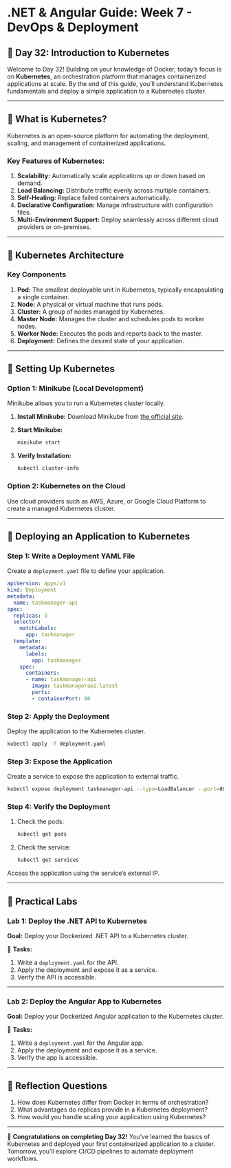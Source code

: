 # **.NET & Angular Guide: Week 7 - DevOps & Deployment**

## **🧩 Day 32: Introduction to Kubernetes**

Welcome to Day 32! Building on your knowledge of Docker, today’s focus is on **Kubernetes**, an orchestration platform that manages containerized applications at scale. By the end of this guide, you’ll understand Kubernetes fundamentals and deploy a simple application to a Kubernetes cluster.

---

## **🧩 What is Kubernetes?**

Kubernetes is an open-source platform for automating the deployment, scaling, and management of containerized applications.

### **Key Features of Kubernetes:**
1. **Scalability:** Automatically scale applications up or down based on demand.
2. **Load Balancing:** Distribute traffic evenly across multiple containers.
3. **Self-Healing:** Replace failed containers automatically.
4. **Declarative Configuration:** Manage infrastructure with configuration files.
5. **Multi-Environment Support:** Deploy seamlessly across different cloud providers or on-premises.

---

## **🧩 Kubernetes Architecture**

### **Key Components**
1. **Pod:** The smallest deployable unit in Kubernetes, typically encapsulating a single container.
2. **Node:** A physical or virtual machine that runs pods.
3. **Cluster:** A group of nodes managed by Kubernetes.
4. **Master Node:** Manages the cluster and schedules pods to worker nodes.
5. **Worker Node:** Executes the pods and reports back to the master.
6. **Deployment:** Defines the desired state of your application.

---

## **🧩 Setting Up Kubernetes**

### **Option 1: Minikube (Local Development)**
Minikube allows you to run a Kubernetes cluster locally.

1. **Install Minikube:**
   Download Minikube from [the official site](https://minikube.sigs.k8s.io/docs/).

2. **Start Minikube:**
   ```bash
   minikube start
   ```

3. **Verify Installation:**
   ```bash
   kubectl cluster-info
   ```

### **Option 2: Kubernetes on the Cloud**
Use cloud providers such as AWS, Azure, or Google Cloud Platform to create a managed Kubernetes cluster.

---

## **🧩 Deploying an Application to Kubernetes**

### **Step 1: Write a Deployment YAML File**
Create a `deployment.yaml` file to define your application.

```yaml
apiVersion: apps/v1
kind: Deployment
metadata:
  name: taskmanager-api
spec:
  replicas: 3
  selector:
    matchLabels:
      app: taskmanager
  template:
    metadata:
      labels:
        app: taskmanager
    spec:
      containers:
      - name: taskmanager-api
        image: taskmanagerapi:latest
        ports:
        - containerPort: 80
```

### **Step 2: Apply the Deployment**
Deploy the application to the Kubernetes cluster.

```bash
kubectl apply -f deployment.yaml
```

### **Step 3: Expose the Application**
Create a service to expose the application to external traffic.

```bash
kubectl expose deployment taskmanager-api --type=LoadBalancer --port=80
```

### **Step 4: Verify the Deployment**
1. Check the pods:
   ```bash
   kubectl get pods
   ```

2. Check the service:
   ```bash
   kubectl get services
   ```

Access the application using the service’s external IP.

---

## **🧩 Practical Labs**

### **Lab 1: Deploy the .NET API to Kubernetes**
**Goal:** Deploy your Dockerized .NET API to a Kubernetes cluster.

🔧 **Tasks:**
1. Write a `deployment.yaml` for the API.
2. Apply the deployment and expose it as a service.
3. Verify the API is accessible.

---

### **Lab 2: Deploy the Angular App to Kubernetes**
**Goal:** Deploy your Dockerized Angular application to the Kubernetes cluster.

🔧 **Tasks:**
1. Write a `deployment.yaml` for the Angular app.
2. Apply the deployment and expose it as a service.
3. Verify the app is accessible.

---

## **🧩 Reflection Questions**
1. How does Kubernetes differ from Docker in terms of orchestration?
2. What advantages do replicas provide in a Kubernetes deployment?
3. How would you handle scaling your application using Kubernetes?

---

🎉 **Congratulations on completing Day 32!** You’ve learned the basics of Kubernetes and deployed your first containerized application to a cluster. Tomorrow, you’ll explore CI/CD pipelines to automate deployment workflows.

